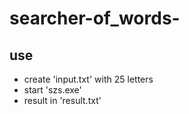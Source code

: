 # searcher-of_words-

## use
- create 'input.txt' with 25 letters
- start 'szs.exe'
- result in 'result.txt'
